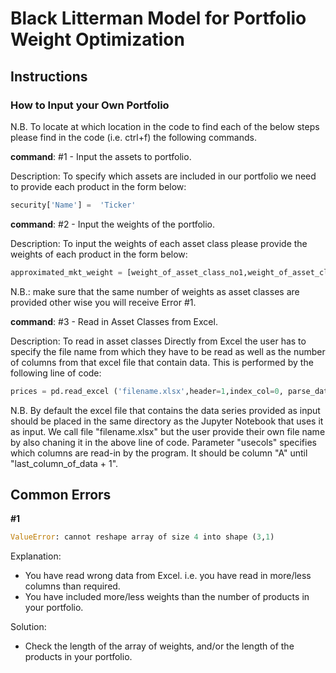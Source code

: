 # Black Litterman Model for Portfolio Weight Optimization

## Instructions

### How to Input your Own Portfolio

N.B. To locate at which location in the code to find each of the below steps please find in the code (i.e. ctrl+f) the following commands.

**command**: #1 - Input the assets to portfolio.

Description: To specify which assets are included in our portfolio we need to provide each product in the form below:
```python
security['Name'] =  'Ticker'
```
**command**: #2 - Input the weights of the portfolio.

Description: To input the weights of each asset class please provide the weights of each product in the form below:
```python
approximated_mkt_weight = [weight_of_asset_class_no1,weight_of_asset_class_no2,weight_of_asset_class_no3,...]
```
N.B.: make sure that the same number of weights as asset classes are provided other wise you will receive Error #1.

**command**: #3 - Read in Asset Classes from Excel.

Description: To read in asset classes Directly from Excel the user has to specify the file name from which they have to be read as well as the number of columns from that excel file that contain data. This is performed by the following line of code:
```python
prices = pd.read_excel ('filename.xlsx',header=1,index_col=0, parse_dates= True, usecols="A:N")
```
N.B. By default the excel file that contains the data series provided as input should be placed in the same directory as the Jupyter Notebook that uses it as input. We call file "filename.xlsx" but the user provide their own file name by also chaning it in the above line of code. Parameter "usecols" specifies  which columns are read-in by the program. It should be column "A" until "last_column_of_data + 1".

## Common Errors 

**#1**
```python
ValueError: cannot reshape array of size 4 into shape (3,1)
```
Explanation: 
 - You have read wrong data from Excel. i.e. you have read in more/less columns than required.
 - You have included more/less weights than the number of products in your portfolio.

Solution: 
 - Check the length of the array of weights, and/or the length of the products in your portfolio.
